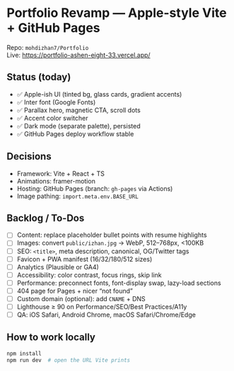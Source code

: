 # Portfolio Revamp — Apple-style Vite + GitHub Pages

Repo: `mohdizhan7/Portfolio`  
Live: https://portfolio-ashen-eight-33.vercel.app/

## Status (today)
- ✅ Apple-ish UI (tinted bg, glass cards, gradient accents)
- ✅ Inter font (Google Fonts)
- ✅ Parallax hero, magnetic CTA, scroll dots
- ✅ Accent color switcher
- ✅ Dark mode (separate palette), persisted
- ✅ GitHub Pages deploy workflow stable

## Decisions
- Framework: Vite + React + TS
- Animations: framer-motion
- Hosting: GitHub Pages (branch: `gh-pages` via Actions)
- Image pathing: `import.meta.env.BASE_URL`

## Backlog / To-Dos
- [ ] Content: replace placeholder bullet points with resume highlights
- [ ] Images: convert `public/izhan.jpg` → WebP, 512–768px, <100KB
- [ ] SEO: `<title>`, meta description, canonical, OG/Twitter tags
- [ ] Favicon + PWA manifest (16/32/180/512 sizes)
- [ ] Analytics (Plausible or GA4)
- [ ] Accessibility: color contrast, focus rings, skip link
- [ ] Performance: preconnect fonts, font-display swap, lazy-load sections
- [ ] 404 page for Pages + nicer “not found”
- [ ] Custom domain (optional): add `CNAME` + DNS
- [ ] Lighthouse ≥ 90 on Performance/SEO/Best Practices/A11y
- [ ] QA: iOS Safari, Android Chrome, macOS Safari/Chrome/Edge

## How to work locally
```bash
npm install
npm run dev  # open the URL Vite prints

